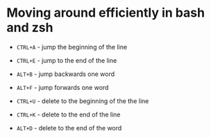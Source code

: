 # Moving around efficiently in bash and zsh

* `CTRL+A` - jump the beginning of the line
* `CTRL+E` - jump to the end of the line

* `ALT+B` - jump backwards one word
* `ALT+F` - jump forwards one word

* `CTRL+U` - delete to the beginning of the the line
* `CTRL+K` - delete to the end of the line
* `ALT+D` - delete to the end of the word
